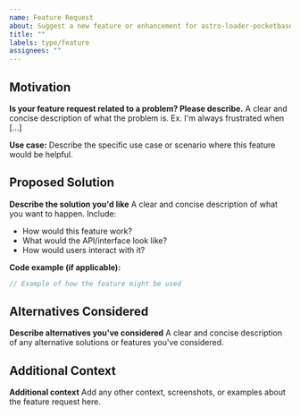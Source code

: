 ```yaml
---
name: Feature Request
about: Suggest a new feature or enhancement for astro-loader-pocketbase
title: ""
labels: type/feature
assignees: ""
---
```


## Motivation

**Is your feature request related to a problem? Please describe.**
A clear and concise description of what the problem is. Ex. I'm always frustrated when [...]

**Use case:**
Describe the specific use case or scenario where this feature would be helpful.

## Proposed Solution

**Describe the solution you'd like**
A clear and concise description of what you want to happen. Include:

- How would this feature work?
- What would the API/interface look like?
- How would users interact with it?

**Code example (if applicable):**

```typescript
// Example of how the feature might be used
```

## Alternatives Considered

**Describe alternatives you've considered**
A clear and concise description of any alternative solutions or features you've considered.

## Additional Context

**Additional context**
Add any other context, screenshots, or examples about the feature request here.
